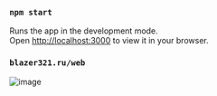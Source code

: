 ### `npm start`

Runs the app in the development mode.\
Open [http://localhost:3000](http://localhost:3000) to view it in your browser.

### `blazer321.ru/web`

![image](https://github.com/quinque1337/adapt-app/assets/82111939/557cff61-1351-45a4-b1bc-5c2a7b7c8b67)

